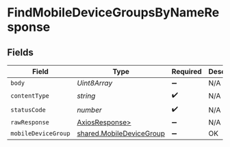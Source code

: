 # FindMobileDeviceGroupsByNameResponse


## Fields

| Field                                                                | Type                                                                 | Required                                                             | Description                                                          |
| -------------------------------------------------------------------- | -------------------------------------------------------------------- | -------------------------------------------------------------------- | -------------------------------------------------------------------- |
| `body`                                                               | *Uint8Array*                                                         | :heavy_minus_sign:                                                   | N/A                                                                  |
| `contentType`                                                        | *string*                                                             | :heavy_check_mark:                                                   | N/A                                                                  |
| `statusCode`                                                         | *number*                                                             | :heavy_check_mark:                                                   | N/A                                                                  |
| `rawResponse`                                                        | [AxiosResponse>](https://axios-http.com/docs/res_schema)             | :heavy_minus_sign:                                                   | N/A                                                                  |
| `mobileDeviceGroup`                                                  | [shared.MobileDeviceGroup](../../models/shared/mobiledevicegroup.md) | :heavy_minus_sign:                                                   | OK                                                                   |